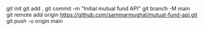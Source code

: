 git init
git add .
git commit -m "Initial mutual fund API"
git branch -M main
git remote add origin https://github.com/sammarmughal/mutual-fund-api.git
git push -u origin main
